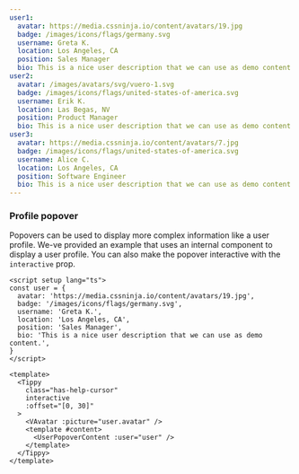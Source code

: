 ```yaml
---
user1:
  avatar: https://media.cssninja.io/content/avatars/19.jpg
  badge: /images/icons/flags/germany.svg
  username: Greta K.
  location: Los Angeles, CA
  position: Sales Manager
  bio: This is a nice user description that we can use as demo content.
user2:
  avatar: /images/avatars/svg/vuero-1.svg
  badge: /images/icons/flags/united-states-of-america.svg
  username: Erik K.
  location: Las Begas, NV
  position: Product Manager
  bio: This is a nice user description that we can use as demo content.
user3:
  avatar: https://media.cssninja.io/content/avatars/7.jpg
  badge: /images/icons/flags/united-states-of-america.svg
  username: Alice C.
  location: Los Angeles, CA
  position: Software Engineer
  bio: This is a nice user description that we can use as demo content.
---
```


### Profile popover

Popovers can be used to display more complex information like a user profile.
We-ve provided an example that uses an internal component to display a user
profile. You can also make the popover interactive with the `interactive`
prop.

<!--code-->

```vue
<script setup lang="ts">
const user = {
  avatar: 'https://media.cssninja.io/content/avatars/19.jpg',
  badge: '/images/icons/flags/germany.svg',
  username: 'Greta K.',
  location: 'Los Angeles, CA',
  position: 'Sales Manager',
  bio: 'This is a nice user description that we can use as demo content.',
}
</script>

<template>
  <Tippy
    class="has-help-cursor"
    interactive
    :offset="[0, 30]"
  >
    <VAvatar :picture="user.avatar" />
    <template #content>
      <UserPopoverContent :user="user" />
    </template>
  </Tippy>
</template>
```

<!--/code-->

<!--example-->

<div>
  <Tippy class="mx-1" interactive :offset="[0, 30]">
    <VAvatar :picture="frontmatter.user1.avatar" />
    <template #content>
      <UserPopoverContent :user="frontmatter.user1" />
    </template>
  </Tippy>

  <Tippy class="mx-1" interactive :offset="[0, 30]">
    <VAvatar :picture="frontmatter.user2.avatar" />
    <template #content>
      <UserPopoverContent :user="frontmatter.user2" />
    </template>
  </Tippy>

  <Tippy class="mx-1" interactive :offset="[0, 30]">
    <VAvatar :picture="frontmatter.user3.avatar" />
    <template #content>
      <UserPopoverContent :user="frontmatter.user3" />
    </template>
  </Tippy>
</div>

<!--/example-->
